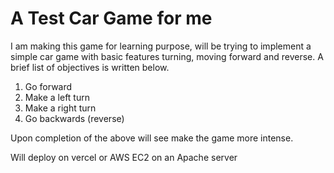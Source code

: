 <h1>A Test Car Game for me</h1>
<p>
  I am making this game for learning purpose, will be trying to implement a simple car game with basic features turning, moving forward and reverse. A brief list of objectives is written below.
  <ol>
    <li>Go forward</li>
    <li>Make a left turn</li>
    <li>Make a right turn</li>
    <li>Go backwards (reverse)</li>
  </ol>
  Upon completion of the above will see make the game more intense.
</p>
<span>Will deploy on vercel or AWS EC2 on an Apache server</span>
